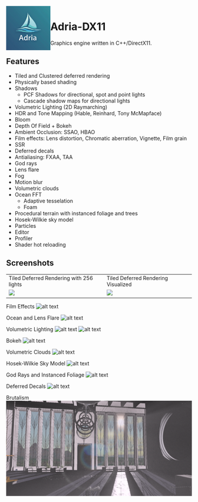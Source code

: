 
<img align="left" src="Adria/Resources/Icons/adria_logo.png" width="120px"/>

# Adria-DX11
Graphics engine written in C++/DirectX11.

## Features
* Tiled and Clustered deferred rendering 
* Physically based shading
* Shadows
    - PCF Shadows for directional, spot and point lights
    - Cascade shadow maps for directional lights
* Volumetric Lighting (2D Raymarching)
* HDR and Tone Mapping (Hable, Reinhard, Tony McMapface)
* Bloom
* Depth Of Field + Bokeh  
* Ambient Occlusion: SSAO, HBAO
* Film effects: Lens distortion, Chromatic aberration, Vignette, Film grain
* SSR
* Deferred decals
* Antialiasing: FXAA, TAA
* God rays
* Lens flare
* Fog
* Motion blur
* Volumetric clouds
* Ocean FFT
    - Adaptive tesselation
    - Foam
* Procedural terrain with instanced foliage and trees
* Hosek-Wilkie sky model
* Particles
* Editor
* Profiler
* Shader hot reloading

## Screenshots

<table>
  <tr>
    <td>Tiled Deferred Rendering with 256 lights</td>
     <td>Tiled Deferred Rendering Visualized</td>
     </tr>
  <tr>
    <td><img src="Screenshots/tiled.png"></td>
    <td><img src="Screenshots/tiled_visualization.png"></td>
  </tr>
 </table>
 
 Film Effects
![alt text](Screenshots/film.png "Film Effects")
 
Ocean and Lens Flare
![alt text](Screenshots/ocean_lens_flare.png "Ocean and Lens Flare")
 
 Volumetric Lighting
![alt text](Screenshots/volumetric_dir.png " Volumetric Directional Lighting")
![alt text](Screenshots/volumetric_point.png " Volumetric Point Lighting")

Bokeh
![alt text](Screenshots/bokeh.png "Bokeh")

Volumetric Clouds
![alt text](Screenshots/clouds.png "Clouds")

Hosek-Wilkie Sky Model
![alt text](Screenshots/hosek_wilkie.png "Hosek-Wilkie")

God Rays and Instanced Foliage
![alt text](Screenshots/foliage.png "God Rays and Instanced Foliage")

Deferred Decals
![alt text](Screenshots/decals.png "Deferred Decals")

Brutalism
![Brutalist Hall](Screenshots/brutalism.png "Brutalist Hall")



